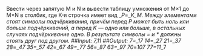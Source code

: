 Ввести через запятую M и N и вывести таблицу умножения от M×1 до M×N в столбик, где K-я строчка имеет вид __P_=__K_*_M. Между элементами стоят символы подчёркивания, причём перед P может быть ноль или больше подчёркиваний, а перед K — одно или больше, в остальных случаях подчёркивание одно. В результате символы = и * должны стоять друг под другом.
##Input:
 7,11
##Output:
_7_=__1_*_7
14_=__2_*_7
21_=__3_*_7
28_=__4_*_7
35_=__5_*_7
42_=__6_*_7
49_=__7_*_7
56_=__8_*_7
63_=__9_*_7
70_=_10_*_7
77_=_11_*_7	
